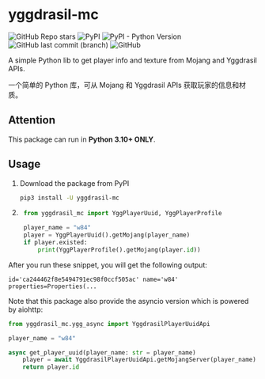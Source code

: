 # yggdrasil-mc

![GitHub Repo stars](https://img.shields.io/github/stars/jinzhijie/yggdrasil-mc?style=social) ![PyPI](https://img.shields.io/pypi/v/yggdrasil-mc?style=flat-square) ![PyPI - Python Version](https://img.shields.io/pypi/pyversions/yggdrasil-mc?style=flat-square) ![GitHub last commit (branch)](https://img.shields.io/github/last-commit/jinzhijie/yggdrasil-mc/main?style=flat-square) ![GitHub](https://img.shields.io/github/license/jinzhijie/yggdrasil-mc?style=flat-square)

A simple Python lib to get player info and texture from Mojang and Yggdrasil APIs.

一个简单的 Python 库，可从 Mojang 和 Yggdrasil APIs 获取玩家的信息和材质。

## Attention

This package can run in **Python 3.10+ ONLY**.

## Usage

1. Download the package from PyPI

    ```bash
    pip3 install -U yggdrasil-mc
    ```

2. ```python
    from yggdrasil_mc import YggPlayerUuid, YggPlayerProfile

    player_name = "w84"
    player = YggPlayerUuid().getMojang(player_name)
    if player.existed:
        print(YggPlayerProfile().getMojang(player.id))
    ```

After you run these snippet, you will get the following output:

```plain
id='ca244462f8e5494791ec98f0ccf505ac' name='w84' properties=Properties(...
```

Note that this package also provide the asyncio version which is powered by aiohttp:

```python
from yggdrasil_mc.ygg_async import YggdrasilPlayerUuidApi

player_name = "w84"

async get_player_uuid(player_name: str = player_name)
    player = await YggdrasilPlayerUuidApi.getMojangServer(player_name)
    return player.id
```
